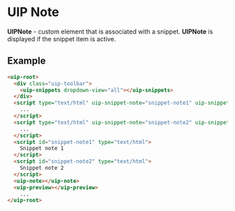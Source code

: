 # UIP Note

**UIPNote** - custom element that is associated with a snippet. **UIPNote** is displayed if the snippet item is active.

## Example

```html
<uip-root>
  <div class="uip-toolbar">
    <uip-snippets dropdown-view="all"></uip-snippets>
  </div>
  <script type="text/html" uip-snippet-note="snippet-note1" uip-snippet>
    ...
  </script>
  <script type="text/html" uip-snippet-note="snippet-note2" uip-snippet>
    ...
  </script>
  <script id="snippet-note1" type="text/html">
    Snippet note 1
  </script>
  <script id="snippet-note2" type="text/html">
    Snippet note 2
  </script>
  <uip-note></uip-note>
  <uip-preview></uip-preview>
    ...
</uip-root>
```
